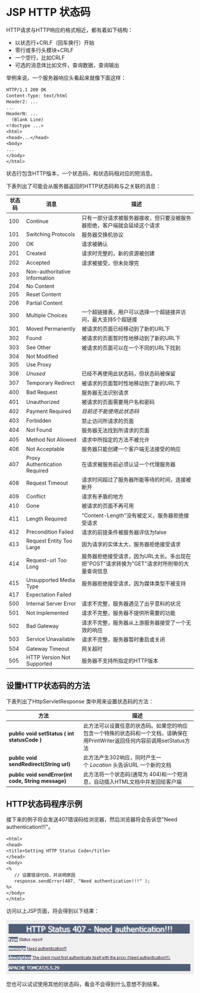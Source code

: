 
# JSP HTTP 状态码

HTTP请求与HTTP响应的格式相近，都有着如下结构：

*   以状态行+CRLF（回车换行）开始
*   零行或多行头模块+CRLF
*   一个空行，比如CRLF
*   可选的消息体比如文件，查询数据，查询输出

举例来说，一个服务器响应头看起来就像下面这样：

```
HTTP/1.1 200 OK
Content-Type: text/html
Header2: ...
...
HeaderN: ...
  (Blank Line)
<!doctype ...>
<html>
<head>...</head>
<body>
...
</body>
</html>

```

状态行包含HTTP版本，一个状态码，和状态码相对应的短消息。

下表列出了可能会从服务器返回的HTTP状态码和与之关联的消息：

| **状态码** | **消息** | **描述** |
| --- | --- | --- |
| 100 | Continue | 只有一部分请求被服务器接收，但只要没被服务器拒绝，客户端就会延续这个请求 |
| 101 | Switching Protocols | 服务器交换机协议 |
| 200 | OK | 请求被确认 |
| 201 | Created | 请求时完整的，新的资源被创建 |
| 202 | Accepted | 请求被接受，但未处理完 |
| 203 | Non-authoritative Information |
| 204 | No Content |
| 205 | Reset Content |
| 206 | Partial Content |
| 300 | Multiple Choices | 一个超链接表，用户可以选择一个超链接并访问，最大支持5个超链接 |
| 301 | Moved Permanently | 被请求的页面已经移动到了新的URL下 |
| 302 | Found | 被请求的页面暂时性地移动到了新的URL下 |
| 303 | See Other | 被请求的页面可以在一个不同的URL下找到 |
| 304 | Not Modified |
| 305 | Use Proxy |
| 306 | _Unused_ | 已经不再使用此状态码，但状态码被保留 |
| 307 | Temporary Redirect | 被请求的页面暂时性地移动到了新的URL下 |
| 400 | Bad Request | 服务器无法识别请求 |
| 401 | Unauthorized | 被请求的页面需要用户名和密码 |
| 402 | Payment Required | _目前还不能使用此状态码_ |
| 403 | Forbidden | 禁止访问所请求的页面 |
| 404 | Not Found | 服务器无法找到所请求的页面 |
| 405 | Method Not Allowed | 请求中所指定的方法不被允许 |
| 406 | Not Acceptable | 服务器只能创建一个客户端无法接受的响应 |
| 407 | Proxy Authentication Required | 在请求被服务前必须认证一个代理服务器 |
| 408 | Request Timeout | 请求时间超过了服务器所能等待的时间，连接被断开 |
| 409 | Conflict | 请求有矛盾的地方 |
| 410 | Gone | 被请求的页面不再可用 |
| 411 | Length Required | "Content-Length"没有被定义，服务器拒绝接受请求 |
| 412 | Precondition Failed | 请求的前提条件被服务器评估为false |
| 413 | Request Entity Too Large | 因为请求的实体太大，服务器拒绝接受请求 |
| 414 | Request-url Too Long | 服务器拒绝接受请求，因为URL太长。多出现在把"POST"请求转换为"GET"请求时所附带的大量查询信息 |
| 415 | Unsupported Media Type | 服务器拒绝接受请求，因为媒体类型不被支持 |
| 417 | Expectation Failed |
| 500 | Internal Server Error | 请求不完整，服务器遇见了出乎意料的状况 |
| 501 | Not Implemented | 请求不完整，服务器不提供所需要的功能 |
| 502 | Bad Gateway | 请求不完整，服务器从上游服务器接受了一个无效的响应 |
| 503 | Service Unavailable | 请求不完整，服务器暂时重启或关闭 |
| 504 | Gateway Timeout | 网关超时 |
| 505 | HTTP Version Not Supported | 服务器不支持所指定的HTTP版本 |

## 设置HTTP状态码的方法

下表列出了HttpServletResponse 类中用来设置状态码的方法：

| **方法** | **描述** |
| --- | --- |
| **public void setStatus ( int statusCode )** |此方法可以设置任意的状态码。如果您的响应包含一个特殊的状态码和一个文档，请确保在用PrintWriter返回任何内容前调用setStatus方法 |
| **public void sendRedirect(String url)** |此方法产生302响应，同时产生一个 _Location_ 头告诉URL 一个新的文档 |
| **public void sendError(int code, String message)** |此方法将一个状态码(通常为 404)和一个短消息，自动插入HTML文档中并发回给客户端 |

## HTTP状态码程序示例

接下来的例子将会发送407错误码给浏览器，然后浏览器将会告诉您"Need authentication!!!"。

```
<html>
<head>
<title>Setting HTTP Status Code</title>
</head>
<body>
<%
   // 设置错误代码，并说明原因
   response.sendError(407, "Need authentication!!!" );
%>
</body>
</html>

```

访问以上JSP页面，将会得到以下结果：

![js_http_status_codes](../img/js_http_status_codes.jpg)

您也可以试试使用其他的状态码，看会不会得到什么意想不到结果。
